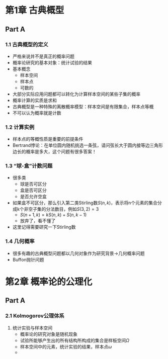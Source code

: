 # 第1章 古典概型

## Part A

### 1.1 古典概型的定义

- 严格来说并不是真正的概率问题
- 概率论研究的基本对象：统计试验的结果
- 基本概念
  - 样本空间
  - 样本点
  - 可数的
- 大部分实际应用问题都可以转化为计算样本空间的某些子集的概率
- 概率计算的实质是求和
- 古典概型是一种特殊的离散概率模型：样本空间是有限集合，样本点等概
- 不可以认为概率就是计数

### 1.2 计算实例

- 样本点的等概性质是重要的前提条件
- Bertrand悖论：在单位圆内随机挑选一条弦，请问弦长大于圆内接等边三角形边长的概率是多大，这个问题有很多答案！

### 1.3 “球-盒”计数问题

- 很多类
  - 球是否可区分
  - 盒是否可区分
  - 是否允许空盒
- 如果盒不可区分，那么引入第二类Stirling数$S(n,k)$，表示将n个元素的集合分成k个非空子集的分法数目，例如$S(3,2)=3$
  - $S(n+1,k)=kS(n,k)+S(n,k-1)$
  - 放弃了，看不懂了
- 这里记得需要研究一下Stirling数

### 1.4 几何概率

- 很多有趣的古典概型问题都以几何对象作为研究背景->几何概率问题
- Buffon抛针问题

# 第2章 概率论的公理化

## Part A

### 2.1 Kolmogorov公理体系

1. 统计实验与样本空间
   - 概率论的研究对象是随机现象
   - 试验所能够产生出的所有结构所构成的集合是样板空间$\Omega$
   - 样本空间中的元素，统计实验的结果，样本点$\omega$
   - 





